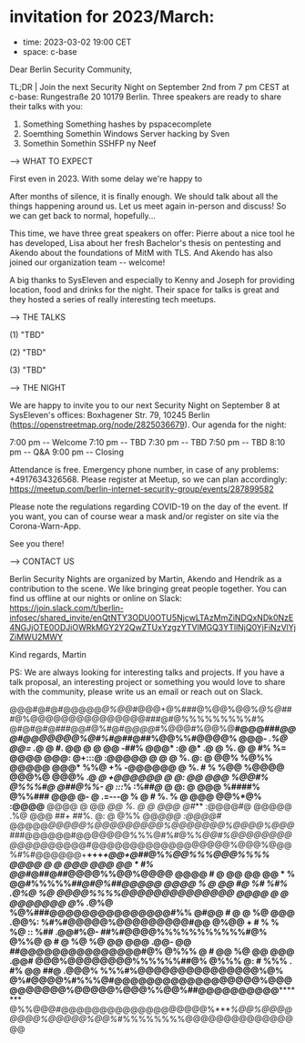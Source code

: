 # invitation for 2023/March:
- time: 2023-03-02 19:00 CET
- space: c-base


Dear Berlin Security Community,

TL;DR | Join the next Security Night on September 2nd from 7 pm CEST at c-base:  Rungestraße 20 10179 Berlin. Three speakers are ready to share their talks with you:

1. Something Something hashes by pspacecomplete
2. Soemthing Somethin Windows Server hacking by Sven
3. Somethin Somethin SSHFP ny Neef

--> WHAT TO EXPECT

First even in 2023. With some delay we're happy to 

After months of silence, it is finally enough. We should talk about all the things happening around us. Let us meet again in-person and discuss! So we can get back to normal, hopefully...

This time, we have three great speakers on offer: Pierre about a nice tool he has developed, Lisa about her fresh Bachelor's thesis on pentesting and Akendo about the foundations of MitM with TLS. And Akendo has also joined our organization team -- welcome!

A big thanks to SysEleven and especially to Kenny and Joseph for providing location, food and drinks for the night. Their space for talks is great and they hosted a series of really interesting tech meetups.

--> THE TALKS

(1) "TBD"

(2) "TBD"

(3) "TBD" 

--> THE NIGHT

We are happy to invite you to our next Security Night on September 8 at SysEleven's offices: Boxhagener Str. 79, 10245 Berlin (https://openstreetmap.org/node/2825036679). Our agenda for the night:

7:00 pm -- Welcome
7:10 pm -- TBD
7:30 pm -- TBD
7:50 pm -- TBD
8:10 pm -- Q&A
9:00 pm -- Closing

Attendance is free. Emergency phone number, in case of any problems: +4917634326568. Please register at Meetup, so we can plan accordingly: https://meetup.com/berlin-internet-security-group/events/287899582

Please note the regulations regarding COVID-19 on the day of the event. If you want, you can of course wear a mask and/or register on site via the Corona-Warn-App.

See you there!

--> CONTACT US

Berlin Security Nights are organized by Martin, Akendo and Hendrik as a contribution to the scene. We like bringing great people together. You can find us offline at our nights or online on Slack:
https://join.slack.com/t/berlin-infosec/shared_invite/enQtNTY3ODU0OTU5NjcwLTAzMmZiNDQxNDk0NzE4NGJjOTE0ODJiOWRkMGY2Y2QwZTUxYzgzYTVlMGQ3YTllNjQ0YjFiNzVlYjZiMWU2MWY

Kind regards,
Martin

PS: We are always looking for interesting talks and projects. If you have a talk proposal, an interesting project or something you would love to share with the community, please write us an email or reach out on Slack.


@@@#@#@#@@@@@*@%@@#*@@@+@%###@%@@%@@%*@%@###*@%@@@@@@@@@@@@@@@###@#@%%%%%%%%%#%
@#@#@#@###@@#@%#@#@*@@@*#%@@@#%@@%@**#@@@###*@@@#@@@@@@@%@#%#@#*#@##%@@%%#@@@@%
@@@*-     .%@        @@=     .*@    @    #.       @@    @        @    @@   -##%
@@@*       :@        @*       .@    @    %.        @    @        #%   %=   @@@@
@@@:   @+:::@   :@@@@@    @    @    @    %.   @:   @    @@%    %@%%       @@@@@
@@@*      %%@       +%   -@@@@@@    @    %.   #    %    %@@    %@@@@      @@@%@
@@@%       .@       *@   +@@@@@@    @    @:       @@    @@@    %@@#%     @%%%#@
@##@%%-     @    :::*%   :%##*@*    @    @:        @    @@@    %####%    @%%###
@@@    @-   @   .=---@    %    @    #    %.   %    @    @@@    @@%*@%   :@@@@**
@@@@        @        @@       *@@       *%.   @    @    @@@    @#****   :@@@@#@
@@@@@     .%@        @@@     ##*+*     ##%.   @:   @    @%%    @@*@@@   :@@@@#*
@@@@@*@@@@@%@@@@@@@@@%@@@@@@@%@@@@%@@@#*##@@@@@@#@@@@@@@%%%@#%#@%*%@@#%@@@@@@@@
@@@@@*@@@@@#@@@@@@@@@@@@@@@@@@%@@@%@@@%#%#@@@@@@+**+++*+@@+@##*@%*%@@%%%@@@%%%%
@@@@    @    @    @@@      @@@   @@    *        #%      @@#*@##@##@@@@%%@@%@@@@
@@@@    #    @    @@        @@   @@    *        %        @@#%%%%%*##@#@%##@@@@@
@@@@         %    @    @@   #@   %#    %#%   .@%@   %@   @@@@%%%%@@@@@@@@@@@@@@
@@@@         @    @    @@@@@@@         @*%   .@%@      %@%###@@@@@@@@@@@@@@@#%%
@#@@         #    @    @    %@         @@@   .@@%:       %#%#@@@@@%@@@@@@@@@#@@
@%@@   +     #    %    %    %@   ::    %##   .@@#%@-     ##%#@@@@%%%%%%%%%%%#@%
@%%@   @     #    @    %@   %@   @@    @@@   .@@-   @@   *##*@@@@@@@@@@@@@@@#@%
@%%%   @     #    @@        %@   @@    @@@   .@@#        @@@%@@@@@@@@%%%%%%##@%
@%%%   @:    #    %%%    .  #%   @@    ##@   .@@@%      %%%#%@@@@@@@@@@@@@@@%@%
@%#@@@@%#%%%@#@@@@@@@@@@@@@@@@@@%@@@@@@@@@@%@@@@@%@@@%%@@%##@@@@@@@@@@*********
@%%@@@#@@@@@@@@@@@@@@@@@@@%****%@@%@@@@@@@@%@@@@@%@@%*#%%%%%%%%@@@@@@@@@@@@@@@@

